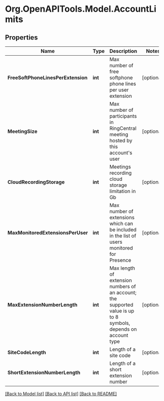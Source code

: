 
# Org.OpenAPITools.Model.AccountLimits

## Properties

Name | Type | Description | Notes
------------ | ------------- | ------------- | -------------
**FreeSoftPhoneLinesPerExtension** | **int** | Max number of free softphone phone lines per user extension | [optional] 
**MeetingSize** | **int** | Max number of participants in RingCentral meeting hosted by this account&#39;s user | [optional] 
**CloudRecordingStorage** | **int** | Meetings recording cloud storage limitation in Gb | [optional] 
**MaxMonitoredExtensionsPerUser** | **int** | Max number of extensions which can be included in the list of users monitored for Presence | [optional] 
**MaxExtensionNumberLength** | **int** | Max length of extension numbers of an account; the supported value is up to 8 symbols, depends on account type | [optional] 
**SiteCodeLength** | **int** | Length of a site code | [optional] 
**ShortExtensionNumberLength** | **int** | Length of a short extension number | [optional] 

[[Back to Model list]](../README.md#documentation-for-models)
[[Back to API list]](../README.md#documentation-for-api-endpoints)
[[Back to README]](../README.md)

